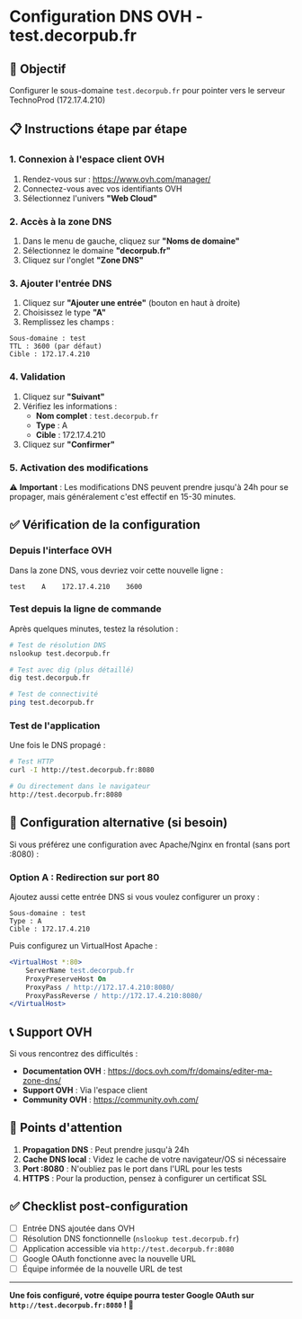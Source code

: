 # Configuration DNS OVH - test.decorpub.fr

## 🎯 Objectif
Configurer le sous-domaine `test.decorpub.fr` pour pointer vers le serveur TechnoProd (172.17.4.210)

## 📋 Instructions étape par étape

### 1. Connexion à l'espace client OVH

1. Rendez-vous sur : https://www.ovh.com/manager/
2. Connectez-vous avec vos identifiants OVH
3. Sélectionnez l'univers **"Web Cloud"**

### 2. Accès à la zone DNS

1. Dans le menu de gauche, cliquez sur **"Noms de domaine"**
2. Sélectionnez le domaine **"decorpub.fr"**
3. Cliquez sur l'onglet **"Zone DNS"**

### 3. Ajouter l'entrée DNS

1. Cliquez sur **"Ajouter une entrée"** (bouton en haut à droite)
2. Choisissez le type **"A"**
3. Remplissez les champs :

```
Sous-domaine : test
TTL : 3600 (par défaut)
Cible : 172.17.4.210
```

### 4. Validation

1. Cliquez sur **"Suivant"**
2. Vérifiez les informations :
   - **Nom complet** : `test.decorpub.fr`
   - **Type** : A
   - **Cible** : 172.17.4.210
3. Cliquez sur **"Confirmer"**

### 5. Activation des modifications

⚠️ **Important** : Les modifications DNS peuvent prendre jusqu'à 24h pour se propager, mais généralement c'est effectif en 15-30 minutes.

## ✅ Vérification de la configuration

### Depuis l'interface OVH
Dans la zone DNS, vous devriez voir cette nouvelle ligne :
```
test    A    172.17.4.210    3600
```

### Test depuis la ligne de commande
Après quelques minutes, testez la résolution :

```bash
# Test de résolution DNS
nslookup test.decorpub.fr

# Test avec dig (plus détaillé)
dig test.decorpub.fr

# Test de connectivité
ping test.decorpub.fr
```

### Test de l'application
Une fois le DNS propagé :
```bash
# Test HTTP
curl -I http://test.decorpub.fr:8080

# Ou directement dans le navigateur
http://test.decorpub.fr:8080
```

## 🔧 Configuration alternative (si besoin)

Si vous préférez une configuration avec Apache/Nginx en frontal (sans port :8080) :

### Option A : Redirection sur port 80
Ajoutez aussi cette entrée DNS si vous voulez configurer un proxy :
```
Sous-domaine : test
Type : A
Cible : 172.17.4.210
```

Puis configurez un VirtualHost Apache :
```apache
<VirtualHost *:80>
    ServerName test.decorpub.fr
    ProxyPreserveHost On
    ProxyPass / http://172.17.4.210:8080/
    ProxyPassReverse / http://172.17.4.210:8080/
</VirtualHost>
```

## 📞 Support OVH

Si vous rencontrez des difficultés :
- **Documentation OVH** : https://docs.ovh.com/fr/domains/editer-ma-zone-dns/
- **Support OVH** : Via l'espace client
- **Community OVH** : https://community.ovh.com/

## 🚨 Points d'attention

1. **Propagation DNS** : Peut prendre jusqu'à 24h
2. **Cache DNS local** : Videz le cache de votre navigateur/OS si nécessaire
3. **Port :8080** : N'oubliez pas le port dans l'URL pour les tests
4. **HTTPS** : Pour la production, pensez à configurer un certificat SSL

## ✅ Checklist post-configuration

- [ ] Entrée DNS ajoutée dans OVH
- [ ] Résolution DNS fonctionnelle (`nslookup test.decorpub.fr`)
- [ ] Application accessible via `http://test.decorpub.fr:8080`
- [ ] Google OAuth fonctionne avec la nouvelle URL
- [ ] Équipe informée de la nouvelle URL de test

---
**Une fois configuré, votre équipe pourra tester Google OAuth sur `http://test.decorpub.fr:8080` ! 🎉**